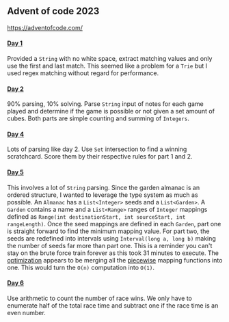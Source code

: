 ## Advent of code 2023

https://adventofcode.com/

#### [Day 1](https://github.com/ericbalawejder/advent-of-code/tree/main/src/main/java/aoc/year2023/day1)

Provided a `String` with no white space, extract matching values and only use the first and last match. This
seemed like a problem for a `Trie` but I used regex matching without regard for performance.

#### [Day 2](https://github.com/ericbalawejder/advent-of-code/tree/main/src/main/java/aoc/year2023/day2)

90% parsing, 10% solving. Parse `String` input of notes for each game played and determine if the game is possible
or not given a set amount of cubes. Both parts are simple counting and summing of `Integers`.

#### [Day 4](https://github.com/ericbalawejder/advent-of-code/tree/main/src/main/java/aoc/year2023/day4)

Lots of parsing like day 2. Use `Set` intersection to find a winning scratchcard. Score them by their respective rules
for part 1 and 2.

#### [Day 5](https://github.com/ericbalawejder/advent-of-code/tree/main/src/main/java/aoc/year2023/day5)

This involves a lot of `String` parsing. Since the garden almanac is an ordered structure, I wanted to leverage the type
system as much as possible. An `Almanac` has a `List<Integer>` seeds and a `List<Garden>`. A `Garden` contains a
name and a `List<Range>` ranges of `Integer` mappings defined as
`Range(int destinationStart, int sourceStart, int rangeLength)`. Once the seed mappings are defined in each `Garden`,
part one is straight forward to find the minimum mapping value. For part two, the seeds are redefined into intervals
using `Interval(long a, long b)` making the number of seeds far more than part one. This is a reminder you can't stay
on the brute force train forever as this took 31 minutes to execute. The
[optimization](https://github.com/steven-terrana/advent-of-code/blob/main/2023/day05/latex.md) appears to be merging
all the [piecewise](https://en.wikipedia.org/wiki/Piecewise) mapping functions into one. This would turn the `O(n)`
computation into `O(1)`.

#### [Day 6](https://github.com/ericbalawejder/advent-of-code/tree/main/src/main/java/aoc/year2023/day6)
Use arithmetic to count the number of race wins. We only have to enumerate half of the total race time and subtract
one if the race time is an even number.
